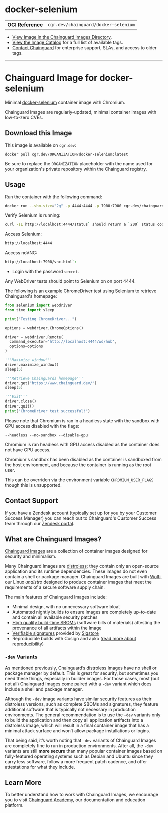 <!--monopod:start-->
# docker-selenium
| | |
| - | - |
| **OCI Reference** | `cgr.dev/chainguard/docker-selenium` |


* [View Image in the Chainguard Images Directory](https://images.chainguard.dev/directory/image/docker-selenium/overview).
* [View the Image Catalog](https://console.chainguard.dev/images/catalog) for a full list of available tags.
* [Contact Chainguard](https://www.chainguard.dev/chainguard-images) for enterprise support, SLAs, and access to older tags.

---
<!--monopod:end-->

<!--overview:start-->
# Chainguard Image for docker-selenium

Minimal [docker-selenium](https://github.com/SeleniumHQ/docker-selenium) container image with Chromium.

Chainguard Images are regularly-updated, minimal container images with low-to-zero CVEs.
<!--overview:end-->

<!--getting:start-->
## Download this Image
This image is available on `cgr.dev`:

```
docker pull cgr.dev/ORGANIZATION/docker-selenium:latest
```

Be sure to replace the `ORGANIZATION` placeholder with the name used for your organization's private repository within the Chainguard registry.
<!--getting:end-->

<!--body:start-->

## Usage

Run the container with the following command:

```bash
docker run --shm-size="2g" -p 4444:4444 -p 7900:7900 cgr.dev/chainguard/docker-selenium:latest
```

Verify Selenium is running:

```bash
curl -sL http://localhost:4444/status` should return a `200` status code, and the response body should contain `{"value":{"ready":true}}` with 1 `availability: UP` node.
```

Access Selenium:

```bash
http://localhost:4444
```

Access noVNC:

```bash
http://localhost:7900/vnc.html`:
```

- Login with the password `secret`.

Any WebDriver tests should point to Selenium on on port 4444.

The following is an example ChromeDriver test using Selenium to retrieve Chainguard's homepage:

```python
from selenium import webdriver
from time import sleep

print("Testing ChromeDriver...")

options = webdriver.ChromeOptions()

driver = webdriver.Remote(
  command_executor='http://localhost:4444/wd/hub',
  options=options
)

'''Maximize window'''
driver.maximize_window()
sleep(5)

'''Retrieve Chainguards homepage'''
driver.get("https://www.chainguard.dev/")
sleep(5)

'''Exit'''
driver.close()
driver.quit()
print("ChromeDriver test successful!")
```

Please note that Chromium is ran in a headless state with the sandbox with GPU access disabled with the flags:

```
--headless --no-sandbox --disable-gpu
```

Chromium is ran headless with GPU access disabled as the container does not have GPU access.

Chromium's sandbox has been disabled as the container is sandboxed from the host environment, and because the
container is running as the root user.

This can be overriden via the environment variable `CHROMIUM_USER_FLAGS` though this is unsupported.

<!--body:end-->

## Contact Support

If you have a Zendesk account (typically set up for you by your Customer Success Manager) you can reach out to Chainguard's Customer Success team through our [Zendesk portal](https://support.chainguard.dev/hc/en-us).

## What are Chainguard Images?

[Chainguard Images](https://www.chainguard.dev/chainguard-images?utm_source=readmes) are a collection of container images designed for security and minimalism.

Many Chainguard Images are [distroless](https://edu.chainguard.dev/chainguard/chainguard-images/getting-started-distroless/); they contain only an open-source application and its runtime dependencies. These images do not even contain a shell or package manager. Chainguard Images are built with [Wolfi](https://edu.chainguard.dev/open-source/wolfi/overview), our Linux _undistro_ designed to produce container images that meet the requirements of a secure software supply chain.

The main features of Chainguard Images include:

* Minimal design, with no unnecessary software bloat
* Automated nightly builds to ensure Images are completely up-to-date and contain all available security patches
* [High quality build-time SBOMs](https://edu.chainguard.dev/chainguard/chainguard-images/working-with-images/retrieve-image-sboms/) (software bills of materials) attesting the provenance of all artifacts within the Image
* [Verifiable signatures](https://edu.chainguard.dev/chainguard/chainguard-images/working-with-images/retrieve-image-sboms/) provided by [Sigstore](https://edu.chainguard.dev/open-source/sigstore/cosign/an-introduction-to-cosign/)
* Reproducible builds with Cosign and apko ([read more about reproducibility](https://www.chainguard.dev/unchained/reproducing-chainguards-reproducible-image-builds))

### `-dev` Variants

As mentioned previously, Chainguard’s distroless Images have no shell or package manager by default. This is great for security, but sometimes you need these things, especially in builder images. For those cases, most (but not all) Chainguard Images come paired with a `-dev` variant which does include a shell and package manager.

Although the `-dev` image variants have similar security features as their distroless versions, such as complete SBOMs and signatures, they feature additional software that is typically not necessary in production environments. The general recommendation is to use the `-dev` variants only to build the application and then copy all application artifacts into a distroless image, which will result in a final container image that has a minimal attack surface and won’t allow package installations or logins.

That being said, it’s worth noting that `-dev` variants of Chainguard Images are completely fine to run in production environments. After all, the `-dev` variants are still **more secure** than many popular container images based on fully-featured operating systems such as Debian and Ubuntu since they carry less software, follow a more frequent patch cadence, and offer attestations for what they include.

## Learn More

To better understand how to work with Chainguard Images, we encourage you to visit [Chainguard Academy](https://edu.chainguard.dev/), our documentation and education platform.